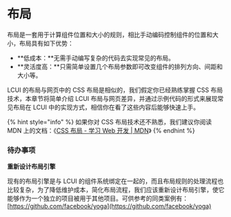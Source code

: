 # 布局

布局是一套用于计算组件位置和大小的规则，相比手动编码控制组件的位置和大小，布局具有如下优势：

* **低成本：**无需手动编写复杂的代码去实现常见的布局。
* **灵活度高：**只需简单设置几个布局参数即可改变组件的排列方向、间距和大小等。

LCUI 的布局与网页中的 CSS 布局是相似的，我们假定你已经熟练掌握 CSS 布局技术，本章节将简单介绍 LCUI 布局与网页差异，并通过示例代码的形式来展现常见布局在 LCUI 中的实现方式，相信你在看了这些内容后能够快速上手。

{% hint style="info" %}
如果你对 CSS 布局技术还不熟悉，我们建议你阅读 MDN 上的文档：《[CSS 布局 - 学习 Web 开发 \| MDN](https://developer.mozilla.org/zh-CN/docs/Learn/CSS/CSS_layout)》
{% endhint %}

### 待办事项

**重新设计布局引擎**

现有的布局引擎是与 LCUI 的组件系统绑定在一起的，而且布局规则的处理流程也比较复杂，为了降低维护成本，简化布局流程，我们应该重新设计布局引擎，使它能够作为一个独立的项目被用于其他项目。可供参考的同类案例有：[https://github.com/facebook/yoga](https://github.com/facebook/yoga)



